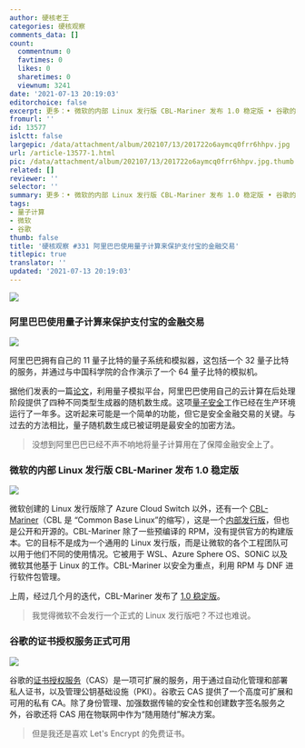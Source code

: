 ```yaml
---
author: 硬核老王
categories: 硬核观察
comments_data: []
count:
  commentnum: 0
  favtimes: 0
  likes: 0
  sharetimes: 0
  viewnum: 3241
date: '2021-07-13 20:19:03'
editorchoice: false
excerpt: 更多：• 微软的内部 Linux 发行版 CBL-Mariner 发布 1.0 稳定版 • 谷歌的证书授权服务正式可用
fromurl: ''
id: 13577
islctt: false
largepic: /data/attachment/album/202107/13/201722o6aymcq0frr6hhpv.jpg
url: /article-13577-1.html
pic: /data/attachment/album/202107/13/201722o6aymcq0frr6hhpv.jpg.thumb.jpg
related: []
reviewer: ''
selector: ''
summary: 更多：• 微软的内部 Linux 发行版 CBL-Mariner 发布 1.0 稳定版 • 谷歌的证书授权服务正式可用
tags:
- 量子计算
- 微软
- 谷歌
thumb: false
title: '硬核观察 #331 阿里巴巴使用量子计算来保护支付宝的金融交易'
titlepic: true
translator: ''
updated: '2021-07-13 20:19:03'
---
```


![](/data/attachment/album/202107/13/201722o6aymcq0frr6hhpv.jpg)


### 阿里巴巴使用量子计算来保护支付宝的金融交易


![](/data/attachment/album/202107/13/201731vwzvjqh4hnci88ui.jpg)


阿里巴巴拥有自己的 11 量子比特的量子系统和模拟器，这包括一个 32 量子比特的服务，并通过与中国科学院的合作演示了一个 64 量子比特的模拟机。


据他们发表的一篇[论文](https://www.nature.com/articles/s41534-021-00442-x)，利用量子模拟平台，阿里巴巴使用自己的云计算在后处理阶段提供了四种不同类型生成器的随机数生成。这项[量子安全](https://www.nextplatform.com/2021/07/12/alibabas-key-to-cryptosecurity-is-its-own-quantum-platform/)工作已经在生产环境运行了一年多。这听起来可能是一个简单的功能，但它是安全金融交易的关键。与过去的方法相比，量子随机数生成已被证明是最安全的加密方法。



> 
> 没想到阿里巴巴已经不声不响地将量子计算用在了保障金融安全上了。
> 
> 
> 


### 微软的内部 Linux 发行版 CBL-Mariner 发布 1.0 稳定版


![](/data/attachment/album/202107/13/201749kv5thspjal5jzaeu.jpg)


微软创建的 Linux 发行版除了 Azure Cloud Switch 以外，还有一个 [CBL-Mariner](https://github.com/microsoft/CBL-Mariner/)（CBL 是 “Common Base Linux”的缩写），这是一个[内部发行版](https://blog.jreypo.io/2021/07/09/a-look-into-cbl-mariner-microsoft-internal-linux-distribution/)，但也是公开和开源的。CBL-Mariner 除了一些预编译的 RPM，没有提供官方的构建版本。它的目标不是成为一个通用的 Linux 发行版，而是让微软的各个工程团队可以用于他们不同的使用情况。它被用于 WSL、Azure Sphere OS、SONiC 以及微软其他基于 Linux 的工作。CBL-Mariner 以安全为重点，利用 RPM 与 DNF 进行软件包管理。


上周，经过几个月的迭代，CBL-Mariner 发布了 [1.0 稳定版](https://github.com/microsoft/CBL-Mariner/releases/tag/1.0-stable)。



> 
> 我觉得微软不会发行一个正式的 Linux 发行版吧？不过也难说。
> 
> 
> 


### 谷歌的证书授权服务正式可用


![](/data/attachment/album/202107/13/201809gyzfzg9z7fwww2gq.jpg)


谷歌的[证书授权服务](https://cloud.google.com/blog/products/identity-security/google-cloud-certificate-authority-service-is-now-ga)（CAS）是一项可扩展的服务，用于通过自动化管理和部署私人证书，以及管理公钥基础设施（PKI）。谷歌云 CAS 提供了一个高度可扩展和可用的私有 CA。除了身份管理、加强数据传输的安全性和创建数字签名服务之外，谷歌还将 CAS 用在物联网中作为“随用随付”解决方案。



> 
> 但是我还是喜欢 Let's Encrypt 的免费证书。
> 
> 
>